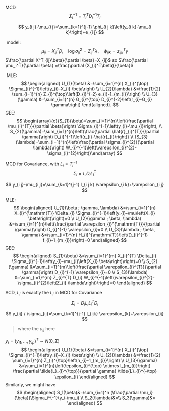 MCD
$$
\Sigma_{i}^{-1}=T_{i}^{\mathrm{T}} D_{i}^{-1} T_{i}
$$

$$
y_{i j}-\mu_{i j}=\sum_{k=1}^{j-1} \phi_{i j k}\left(y_{i k}-\mu_{i k}\right)+e_{i j}
$$

​	model:
$$
\mu_{ij}=X_{ij}^{T} \beta, \quad \log \sigma_{ij}^{2}=Z_{ij}^{T} \lambda, \quad \phi_{ijk}=z_{ijk}^{T} \gamma
$$
​	$\frac{\partial X^T_{ij}\beta}{\partial \beta}=X_{ij}$ so $\frac{\partial \mu_i^T}{\partial \beta} =\frac{\partial (X_{i}^T\beta)}{\beta}$

​	MLE:
$$
\begin{aligned} U_{1}(\beta) &=\sum_{i=1}^{n} X_{i}^{\top} \Sigma_{i}^{-1}\left(y_{i}-X_{i} \beta\right) \\ U_{2}(\lambda) &=\frac{1}{2} \sum_{i=1}^{n} Z_{i}^{\top}\left(D_{i}^{-2} e_{i}-1_{m_{i}}\right) \\ U_{3}(\gamma) &=\sum_{i=1}^{n} G_{i}^{\top} D_{i}^{-2}\left(r_{i}-G_{i} \gamma\right) \end{aligned}.
$$
GEE:
$$
\begin{array}{c}{S_{1}(\beta)=\sum_{i=1}^{n}\left(\frac{\partial \mu_{i}^{T}}{\partial \beta}\right) \Sigma_{i}^{-1}\left(y_{i}-\mu_{i}\right), \\ S_{2}(\gamma)=\sum_{i=1}^{n}\left(\frac{\partial \hat{r}_{i}^{T}}{\partial \gamma}\right) D_{i}^{-1}\left(r_{i}-\hat{r}_{i}\right)} \\ {S_{3}(\lambda)=\sum_{i=1}^{n}\left(\frac{\partial \sigma_{i}^{2}}{\partial \lambda}\right) W_{i}^{-1}\left(\varepsilon_{i}^{2}-\sigma_{i}^{2}\right)}\end{array}
$$






MCD for Covariance, with $L_i=T_i^{-1}$
$$
\Sigma_{i}=L_{i} D_{i} L_{i}^{\mathrm{T}}
$$

$$
y_{i j}-\mu_{i j}=\sum_{k=1}^{j-1} l_{i j k} \varepsilon_{i k}+\varepsilon_{i j}
$$

MLE:
$$
\begin{aligned} U_{1}(\beta ; \gamma, \lambda) &=\sum_{i=1}^{n} X_{i}^{\mathrm{T}} \Delta_{i} \Sigma_{i}^{-1}\left(y_{i}-\mu\left(X_{i} \beta\right)\right)=0 \\ U_{2}(\gamma ; \beta, \lambda) &=\sum_{i=1}^{n}\left(\frac{\partial \varepsilon_{i}^{\mathrm{T}}}{\partial \gamma}\right) D_{i}^{-1} \varepsilon_{i}=0 \\ U_{3}(\lambda ; \beta, \gamma) &=\sum_{i=1}^{n} H_{i}^{\mathrm{T}}\left(D_{i}^{-1} f_{i}-1_{m_{i}}\right)=0 \end{aligned}
$$
GEE:
$$
\begin{aligned} S_{1}(\beta) &=\sum_{i=1}^{m} X_{i}^{T} \Delta_{i} \Sigma_{i}^{-1}\left(y_{i}-\mu_{i}\left(X_{i} \beta\right)\right)=0 \\ S_{2}(\gamma) &=\sum_{i=1}^{m}\left(\frac{\partial \varepsilon_{i}^{T}}{\partial \gamma}\right) D_{i}^{-1} \varepsilon_{i}=0 \\ S_{3}(\lambda) &=\sum_{i=1}^{m} Z_{i}^{T} D_{i} W_{i}^{-1}\left(\varepsilon_{i}^{2}-\sigma_{i}^{2}\left(Z_{i} \lambda\right)\right)=0 \end{aligned}
$$






ACD, $L_i$ is exactly the $L_i$ in MCD for Covariance
$$
\Sigma_i=D_iL_iL_i^TD_I
$$

$$
y_{ij} / \sigma_{ij}=\sum_{k=1}^{j-1} l_{ijk} \varepsilon_{k}+\varepsilon_{ij}
$$

> where the $\mu_{ij}$ here

$y_i= (y_{i1},...,y_{ip})^T\sim N(0,\Sigma)​$    
$$
\begin{aligned} U_{1}(\beta) &=\sum_{i=1}^{n} X_{i}^{\top} \Sigma_{i}^{-1}\left(y_{i}-X_{i} \beta\right) \\ U_{2}(\lambda) &=\frac{1}{2} \sum_{i=1}^{n} Z_{i}^{\top}\left(h_{i}-1_{m_{i}}\right) \\ U_{3}(\gamma) &=\sum_{i=1}^{n}\left(\epsilon_{i}^{\top} \otimes I_{m_{i}}\right) \frac{\partial \tilde{L}_{i}^{\top}}{\partial \gamma} \tilde{L}_{i}^{-\top} \epsilon_{i} \end{aligned}
$$
Similarly, we might have
$$
\begin{aligned}
S_1(\beta)&=\sum_{i=1}^n (\frac{\partial \mu_i}{\beta})\Sigma_i^{-1}(y_i-\mu_i) \\
S_2(\lambda)&=\\
S_3(\gamma)&=
\end{aligned}
$$
